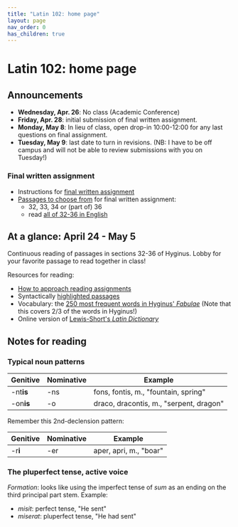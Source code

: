 ```yaml
---
title: "Latin 102: home page"
layout: page
nav_order: 0
has_children: true
---
```



# Latin 102: home page


## Announcements


- **Wednesday, Apr. 26**: No class  (Academic Conference)
- **Friday, Apr. 28**: initial submission of final written assignment.
- **Monday, May 8**: In lieu of class, open drop-in 10:00-12:00 for any last questions on final assignment.
- **Tuesday, May 9**: last date to turn in revisions.  (NB: I have to be off campus and will not be able to review submissions with you on Tuesday!)


### Final written assignment

- Instructions for [final written assignment](./assignments/lastwriting/)
- [Passages to choose from](./assignments/lastwriting/passages/) for final written assignment:
    - 32, 33, 34 or (part of) 36
    - read [all of 32-36 in English](./hercules/)
 


## At a glance: April 24 - May 5

Continuous reading of passages in sections 32-36 of Hyginus.  Lobby for your favorite passage to read together in class!

Resources for reading:

- [How to approach reading assignments](./reading/)
- Syntactically [highlighted passages](./hyginus/)
- Vocabulary: the [250 most frequent words in Hyginus' *Fabulae*](https://lingualatina.github.io/textbook/vocabulary/) (Note that this covers 2/3 of the words in Hyginus!)
- Online version of [Lewis-Short's *Latin Dictionary*](http://folio2.furman.edu/lewis-short/index.html)




## Notes for reading


### Typical noun patterns

| Genitive | Nominative | Example |
| --- | --- | --- |
| -nt**is** | -ns | fons, fontis, m., "fountain, spring" |
| -on**is** | -o | draco, dracontis, m., "serpent, dragon" |

Remember this 2nd-declension pattern:  


| Genitive | Nominative | Example |
| --- | --- | --- |
| -r**i** | -er | aper, apri, m., "boar" |

### The pluperfect tense, active voice

*Formation*: looks like using the imperfect tense of *sum* as an ending on the third principal part stem. Example:

- *misit*: perfect tense, "He sent"
- *miserat*: pluperfect tense, "He had sent"
